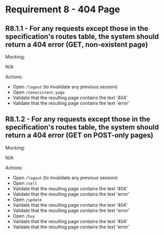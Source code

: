 # Requirement 8 - 404 Page
## R8.1.1 - For any requests except those in the specification's routes table, the system should return a 404 error (GET, non-existent page)
Mocking:

N/A

Actions:
- Open `/logout` (to invalidate any previous session)
- Open `/nonexistent-page`
- Validate that the resulting page contains the text '404'
- Validate that the resulting page contains the text 'error'

## R8.1.2 - For any requests except those in the specification's routes table, the system should return a 404 error (GET on POST-only pages)
Mocking:

N/A

Actions:
- Open `/logout` (to invalidate any previous session)
- Open `/sell`
- Validate that the resulting page contains the text '404'
- Validate that the resulting page contains the text 'error'
- Open `/update`
- Validate that the resulting page contains the text '404'
- Validate that the resulting page contains the text 'error'
- Open `/buy`
- Validate that the resulting page contains the text '404'
- Validate that the resulting page contains the text 'error'
